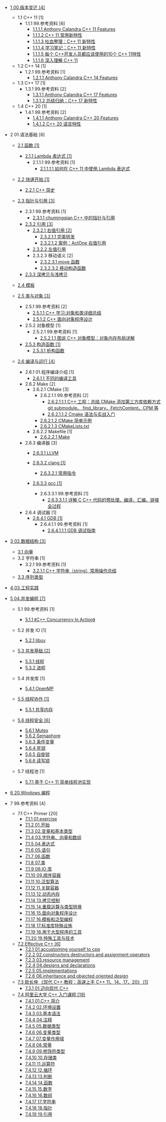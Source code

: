   - [1 00.版本变迁 [4]](/00.版本变迁/README.md)
    - 1.1 C++ 11 [1]
      - 1.1.1 99.参考资料 [6]
        - [1.1.1.1 Anthony Calandra C++ 11 Features](/00.版本变迁/C++%2011/99.参考资料/2022-Anthony%20Calandra-C++%2011%20Features.md)
        - [1.1.1.2 C++ 11 常用新特性](/00.版本变迁/C++%2011/99.参考资料/C++%2011%20常用新特性.md)
        - [1.1.1.3 吐血整理：C++ 11 新特性](/00.版本变迁/C++%2011/99.参考资料/吐血整理：C++%2011%20新特性.md)
        - [1.1.1.4 学习笔记：C++ 11 新特性](/00.版本变迁/C++%2011/99.参考资料/学习笔记：C++%2011%20新特性.md)
        - [1.1.1.5 每个 C++开发人员都应该使用的10个 C++ 11特性](/00.版本变迁/C++%2011/99.参考资料/每个%20C++开发人员都应该使用的10个%20C++%2011特性.md)
        - [1.1.1.6 深入理解 C++ 11](/00.版本变迁/C++%2011/99.参考资料/深入理解%20C++%2011.md)
    - 1.2 C++ 14 [1]
      - 1.2.1 99.参考资料 [1]
        - [1.2.1.1 Anthony Calandra C++ 14 Features](/00.版本变迁/C++%2014/99.参考资料/2022-Anthony%20Calandra-C++%2014%20Features.md)
    - 1.3 C++ 17 [1]
      - 1.3.1 99.参考资料 [2]
        - [1.3.1.1 Anthony Calandra C++ 17 Features](/00.版本变迁/C++%2017/99.参考资料/2022-Anthony%20Calandra-C++%2017%20Features.md)
        - [1.3.1.2 总结归纳：C++ 17 新特性](/00.版本变迁/C++%2017/99.参考资料/总结归纳：C++%2017%20新特性.md)
    - 1.4 C++ 20 [1]
      - 1.4.1 99.参考资料 [2]
        - [1.4.1.1 Anthony Calandra C++ 20 Features](/00.版本变迁/C++%2020/99.参考资料/2022-Anthony%20Calandra-C++%2020%20Features.md)
        - [1.4.1.2 C++ 20 语言特性](/00.版本变迁/C++%2020/99.参考资料/C++%2020%20语言特性.md)
  - 2 01.语法基础 [6]
    - [2.1 函数 [1]](/01.语法基础/函数/README.md)
      - [2.1.1 Lambda 表达式 [1]](/01.语法基础/函数/Lambda%20表达式/README.md)
        - 2.1.1.1 99.参考资料 [1]
          - [2.1.1.1.1 如何在 C++ 11 中使用 Lambda 表达式](/01.语法基础/函数/Lambda%20表达式/99.参考资料/如何在%20C++%2011%20中使用%20Lambda%20表达式.md)
    - [2.2 快速开始 [1]](/01.语法基础/快速开始/README.md)
      - [2.2.1 C++ 简史](/01.语法基础/快速开始/C++%20简史.md)
    - [2.3 指针与引用 [3]](/01.语法基础/指针与引用/README.md)
      - 2.3.1 99.参考资料 [1]
        - [2.3.1.1 chumingqian C++ 中的指针与引用](/01.语法基础/指针与引用/99.参考资料/2022-chumingqian-C++%20中的指针与引用.md)
      - [2.3.2 引用 [3]](/01.语法基础/指针与引用/引用/README.md)
        - [2.3.2.1 右值引用 [2]](/01.语法基础/指针与引用/引用/右值引用/README.md)
          - [2.3.2.1.1 完美转发](/01.语法基础/指针与引用/引用/右值引用/完美转发.md)
          - [2.3.2.1.2 案例：ActOne 右值引用](/01.语法基础/指针与引用/引用/右值引用/案例：ActOne%20右值引用.md)
        - [2.3.2.2 左值引用](/01.语法基础/指针与引用/引用/左值引用.md)
        - 2.3.2.3 移动语义 [2]
          - [2.3.2.3.1 move 函数](/01.语法基础/指针与引用/引用/移动语义/move%20函数.md)
          - [2.3.2.3.2 移动构造函数](/01.语法基础/指针与引用/引用/移动语义/移动构造函数.md)
      - [2.3.3 深拷贝与浅拷贝](/01.语法基础/指针与引用/深拷贝与浅拷贝/README.md)
        
    - [2.4 模板](/01.语法基础/模板/README.md)
      
    - [2.5 类与对象 [3]](/01.语法基础/类与对象/README.md)
      - 2.5.1 99.参考资料 [2]
        - [2.5.1.1 C++ 学习:对象和类详细总结](/01.语法基础/类与对象/99.参考资料/2017-C++%20学习:对象和类详细总结.md)
        - [2.5.1.2 C++ 面向对象程序设计](/01.语法基础/类与对象/99.参考资料/2019-C++%20面向对象程序设计.md)
      - 2.5.2 对象模型 [1]
        - 2.5.2.1 99.参考资料 [1]
          - [2.5.2.1.1 图说 C++ 对象模型：对象内存布局详解](/01.语法基础/类与对象/对象模型/99.参考资料/2021-图说%20C++%20对象模型：对象内存布局详解.md)
      - [2.5.3 构造函数 [1]](/01.语法基础/类与对象/构造函数/README.md)
        - [2.5.3.1 析构函数](/01.语法基础/类与对象/构造函数/析构函数.md)
    - [2.6 编译与运行 [4]](/01.语法基础/编译与运行/README.md)
      - 2.6.1 01.程序编译介绍 [1]
        - [2.6.1.1 不同的编译工具](/01.语法基础/编译与运行/01.程序编译介绍/不同的编译工具.md)
      - 2.6.2 Make [2]
        - 2.6.2.1 CMake [3]
          - 2.6.2.1.1 99.参考资料 [2]
            - [2.6.2.1.1.1 C++ 工程：总结 CMake 添加第三方库依赖方式 git submodule、 find_library、FetchContent、CPM 等](/01.语法基础/编译与运行/Make/CMake/99.参考资料/2021-C++%20工程：总结%20CMake%20添加第三方库依赖方式%20git%20submodule、%20find_library、FetchContent、CPM%20等.md)
            - [2.6.2.1.1.2 Cmake 语法与实战入门](/01.语法基础/编译与运行/Make/CMake/99.参考资料/2021-Cmake%20语法与实战入门.md)
          - [2.6.2.1.2 CMake 简单示例](/01.语法基础/编译与运行/Make/CMake/CMake%20简单示例.md)
          - [2.6.2.1.3 CMakeLists.txt](/01.语法基础/编译与运行/Make/CMake/CMakeLists.txt.md)
        - 2.6.2.2 Makefile [1]
          - [2.6.2.2.1 Make](/01.语法基础/编译与运行/Make/Makefile/Make.md)
      - 2.6.3 编译器 [3]
        - [2.6.3.1 LLVM](/01.语法基础/编译与运行/编译器/LLVM/README.md)
          
        - [2.6.3.2 clang [1]](/01.语法基础/编译与运行/编译器/clang/README.md)
          - [2.6.3.2.1 常用指令](/01.语法基础/编译与运行/编译器/clang/常用指令.md)
        - [2.6.3.3 gcc [1]](/01.语法基础/编译与运行/编译器/gcc/README.md)
          - 2.6.3.3.1 99.参考资料 [1]
            - [2.6.3.3.1.1 详解 C C++ 代码的预处理、编译、汇编、链接全过程](/01.语法基础/编译与运行/编译器/gcc/99.参考资料/2023-详解%20C%20C++%20代码的预处理、编译、汇编、链接全过程.md)
      - 2.6.4 调试器 [1]
        - [2.6.4.1 GDB [1]](/01.语法基础/编译与运行/调试器/GDB/README.md)
          - 2.6.4.1.1 99.参考资料 [1]
            - [2.6.4.1.1.1 GDB 调试指南](/01.语法基础/编译与运行/调试器/GDB/99.参考资料/2021-GDB%20调试指南.md)
  - [3 02.数据结构 [3]](/02.数据结构/README.md)
    - [3.1 向量](/02.数据结构/向量.md)
    - 3.2 字符串 [1]
      - 3.2.1 99.参考资料 [1]
        - [3.2.1.1 C++ 字符串（string）常用操作总结](/02.数据结构/字符串/99.参考资料/C++%20字符串（string）常用操作总结.md)
    - [3.3 序列类型](/02.数据结构/序列类型.md)
  - [4 03.工程实践](/03.工程实践/README.md)
    
  - [5 04.并发编程 [7]](/04.并发编程/README.md)
    - 5.1 99.参考资料 [1]
      - [5.1.1 《C++ Concurrency In Action》](/04.并发编程/99.参考资料/《C++%20Concurrency%20In%20Action》/README.md)
        
    - 5.2 并发 IO [1]
      - [5.2.1 libuv](/04.并发编程/并发%20IO/libuv/README.md)
        
    - [5.3 并发基础 [2]](/04.并发编程/并发基础/README.md)
      - [5.3.1 线程](/04.并发编程/并发基础/线程.md)
      - [5.3.2 进程](/04.并发编程/并发基础/进程.md)
    - 5.4 并发库 [1]
      - [5.4.1 OpenMP](/04.并发编程/并发库/OpenMP/README.md)
        
    - [5.5 线程协作 [1]](/04.并发编程/线程协作/README.md)
      - [5.5.1 共享内存](/04.并发编程/线程协作/共享内存.md)
    - [5.6 线程安全 [6]](/04.并发编程/线程安全/README.md)
      - [5.6.1 Mutex](/04.并发编程/线程安全/Mutex.md)
      - [5.6.2 Semaphore](/04.并发编程/线程安全/Semaphore.md)
      - [5.6.3 条件变量](/04.并发编程/线程安全/条件变量.md)
      - [5.6.4 死锁](/04.并发编程/线程安全/死锁.md)
      - [5.6.5 自旋锁](/04.并发编程/线程安全/自旋锁.md)
      - [5.6.6 读写锁](/04.并发编程/线程安全/读写锁.md)
    - 5.7 线程池 [1]
      - [5.7.1 基于 C++ 11 简单线程池实现](/04.并发编程/线程池/基于%20C++%2011%20简单线程池实现.md)
  - [6 20.Windows 编程](/20.Windows%20编程/README.md)
    
  - 7 99.参考资料 [4]
    - 7.1 C++ Primer [20]
      - [7.1.1 01.exercise](/99.参考资料/C++%20Primer/01.exercise.md)
      - [7.1.2 01.开始](/99.参考资料/C++%20Primer/01.开始.md)
      - [7.1.3 02.变量和基本类型](/99.参考资料/C++%20Primer/02.变量和基本类型.md)
      - [7.1.4 03.字符串、向量和数组](/99.参考资料/C++%20Primer/03.字符串、向量和数组.md)
      - [7.1.5 04.表达式](/99.参考资料/C++%20Primer/04.表达式.md)
      - [7.1.6 05.语句](/99.参考资料/C++%20Primer/05.语句.md)
      - [7.1.7 06.函数](/99.参考资料/C++%20Primer/06.函数.md)
      - [7.1.8 07.类](/99.参考资料/C++%20Primer/07.类.md)
      - [7.1.9 08.IO 库](/99.参考资料/C++%20Primer/08.IO%20库.md)
      - [7.1.10 09.顺序容器](/99.参考资料/C++%20Primer/09.顺序容器.md)
      - [7.1.11 10.泛型算法](/99.参考资料/C++%20Primer/10.泛型算法.md)
      - [7.1.12 11.关联容器](/99.参考资料/C++%20Primer/11.关联容器.md)
      - [7.1.13 12.动态内存](/99.参考资料/C++%20Primer/12.动态内存.md)
      - [7.1.14 13.拷贝控制](/99.参考资料/C++%20Primer/13.拷贝控制.md)
      - [7.1.15 14.重载运算与类型转换](/99.参考资料/C++%20Primer/14.重载运算与类型转换.md)
      - [7.1.16 15.面向对象程序设计](/99.参考资料/C++%20Primer/15.面向对象程序设计.md)
      - [7.1.17 16.模板和泛型编程](/99.参考资料/C++%20Primer/16.模板和泛型编程.md)
      - [7.1.18 17.标准库特殊设施](/99.参考资料/C++%20Primer/17.标准库特殊设施.md)
      - [7.1.19 18.用于大型程序的工具](/99.参考资料/C++%20Primer/18.用于大型程序的工具.md)
      - [7.1.20 19.特殊工具与技术](/99.参考资料/C++%20Primer/19.特殊工具与技术.md)
    - [7.2 Effective C++ [6]](/99.参考资料/Effective%20C++/README.md)
      - [7.2.1 01.accustoming yourself to cpp](/99.参考资料/Effective%20C++/01.accustoming-yourself-to-cpp.md)
      - [7.2.2 02.constructors destructors and assignment operators](/99.参考资料/Effective%20C++/02.constructors-destructors-and-assignment-operators.md)
      - [7.2.3 03.resource management](/99.参考资料/Effective%20C++/03.resource-management.md)
      - [7.2.4 04.designs and declarations](/99.参考资料/Effective%20C++/04.designs-and-declarations.md)
      - [7.2.5 05.implementations](/99.参考资料/Effective%20C++/05.implementations.md)
      - [7.2.6 06.inheritance and objected oriented design](/99.参考资料/Effective%20C++/06.inheritance-and-objected-oriented-design.md)
    - [7.3 欧长坤 《现代 C++ 教程：高速上手 C++ 11、14、17、20》 [1]](/99.参考资料/欧长坤-《现代%20C++%20教程：高速上手%20C++%2011、14、17、20》/README.md)
      - [7.3.1 01.迈向现代 C++](/99.参考资料/欧长坤-《现代%20C++%20教程：高速上手%20C++%2011、14、17、20》/01.迈向现代%20C++.md)
    - [7.4 阿里云大学 C++ 入门课程 [19]](/99.参考资料/阿里云大学%20C++%20入门课程/README.md)
      - [7.4.1 01.C++ 简介](/99.参考资料/阿里云大学%20C++%20入门课程/01.C++%20简介.md)
      - [7.4.2 02.环境设置](/99.参考资料/阿里云大学%20C++%20入门课程/02.环境设置.md)
      - [7.4.3 03.基本语法](/99.参考资料/阿里云大学%20C++%20入门课程/03.基本语法.md)
      - [7.4.4 04.注释](/99.参考资料/阿里云大学%20C++%20入门课程/04.注释.md)
      - [7.4.5 05.数据类型](/99.参考资料/阿里云大学%20C++%20入门课程/05.数据类型.md)
      - [7.4.6 06.变量类型](/99.参考资料/阿里云大学%20C++%20入门课程/06.变量类型.md)
      - [7.4.7 07.变量作用域](/99.参考资料/阿里云大学%20C++%20入门课程/07.变量作用域.md)
      - [7.4.8 08.常量](/99.参考资料/阿里云大学%20C++%20入门课程/08.常量.md)
      - [7.4.9 09.修饰符类型](/99.参考资料/阿里云大学%20C++%20入门课程/09.修饰符类型.md)
      - [7.4.10 10.存储类](/99.参考资料/阿里云大学%20C++%20入门课程/10.存储类.md)
      - [7.4.11 11.运算符](/99.参考资料/阿里云大学%20C++%20入门课程/11.运算符.md)
      - [7.4.12 12.循环](/99.参考资料/阿里云大学%20C++%20入门课程/12.循环.md)
      - [7.4.13 13.判断](/99.参考资料/阿里云大学%20C++%20入门课程/13.判断.md)
      - [7.4.14 14.函数](/99.参考资料/阿里云大学%20C++%20入门课程/14.函数.md)
      - [7.4.15 15.数字](/99.参考资料/阿里云大学%20C++%20入门课程/15.数字.md)
      - [7.4.16 16.数组](/99.参考资料/阿里云大学%20C++%20入门课程/16.数组.md)
      - [7.4.17 17.字符串](/99.参考资料/阿里云大学%20C++%20入门课程/17.字符串.md)
      - [7.4.18 18.指针](/99.参考资料/阿里云大学%20C++%20入门课程/18.指针.md)
      - [7.4.19 19.引用](/99.参考资料/阿里云大学%20C++%20入门课程/19.引用.md)